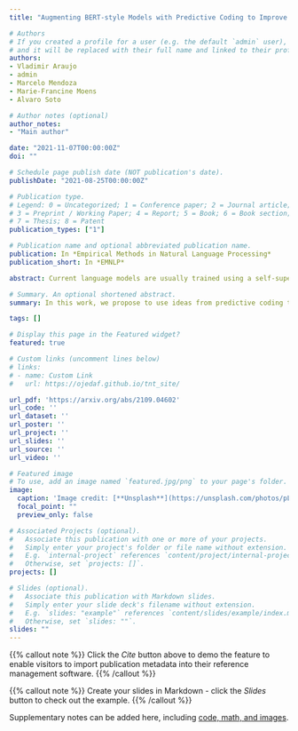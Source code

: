 ```yaml
---
title: "Augmenting BERT-style Models with Predictive Coding to Improve Discourse-level Representations"

# Authors
# If you created a profile for a user (e.g. the default `admin` user), write the username (folder name) here 
# and it will be replaced with their full name and linked to their profile.
authors:
- Vladimir Araujo
- admin
- Marcelo Mendoza
- Marie-Francine Moens
- Alvaro Soto

# Author notes (optional)
author_notes:
- "Main author"

date: "2021-11-07T00:00:00Z"
doi: ""

# Schedule page publish date (NOT publication's date).
publishDate: "2021-08-25T00:00:00Z"

# Publication type.
# Legend: 0 = Uncategorized; 1 = Conference paper; 2 = Journal article;
# 3 = Preprint / Working Paper; 4 = Report; 5 = Book; 6 = Book section;
# 7 = Thesis; 8 = Patent
publication_types: ["1"]

# Publication name and optional abbreviated publication name.
publication: In *Empirical Methods in Natural Language Processing*
publication_short: In *EMNLP*

abstract: Current language models are usually trained using a self-supervised scheme, where the main focus is learning representations at the word or sentence level. However, there has been limited progress in generating useful discourse-level representations. In this work, we propose to use ideas from predictive coding theory to augment BERT-style language models with a mechanism that allows them to learn suitable discourse-level representations. As a result, our proposed approach is able to predict future sentences using explicit top-down connections that operate at the intermediate layers of the network. By experimenting with benchmarks designed to evaluate discourse-related knowledge using pre-trained sentence representations, we demonstrate that our approach improves performance in 6 out of 11 tasks by excelling in discourse relationship detection.

# Summary. An optional shortened abstract.
summary: In this work, we propose to use ideas from predictive coding theory to augment BERT-style language models with a mechanism that allows them to learn suitable discourse-level representations.

tags: []

# Display this page in the Featured widget?
featured: true

# Custom links (uncomment lines below)
# links:
# - name: Custom Link
#   url: https://ojedaf.github.io/tnt_site/

url_pdf: 'https://arxiv.org/abs/2109.04602'
url_code: ''
url_dataset: ''
url_poster: ''
url_project: ''
url_slides: ''
url_source: ''
url_video: ''

# Featured image
# To use, add an image named `featured.jpg/png` to your page's folder. 
image:
  caption: 'Image credit: [**Unsplash**](https://unsplash.com/photos/pLCdAaMFLTE)'
  focal_point: ""
  preview_only: false

# Associated Projects (optional).
#   Associate this publication with one or more of your projects.
#   Simply enter your project's folder or file name without extension.
#   E.g. `internal-project` references `content/project/internal-project/index.md`.
#   Otherwise, set `projects: []`.
projects: []

# Slides (optional).
#   Associate this publication with Markdown slides.
#   Simply enter your slide deck's filename without extension.
#   E.g. `slides: "example"` references `content/slides/example/index.md`.
#   Otherwise, set `slides: ""`.
slides: ""
---
```


{{% callout note %}}
Click the *Cite* button above to demo the feature to enable visitors to import publication metadata into their reference management software.
{{% /callout %}}

{{% callout note %}}
Create your slides in Markdown - click the *Slides* button to check out the example.
{{% /callout %}}

Supplementary notes can be added here, including [code, math, and images](https://wowchemy.com/docs/writing-markdown-latex/).
